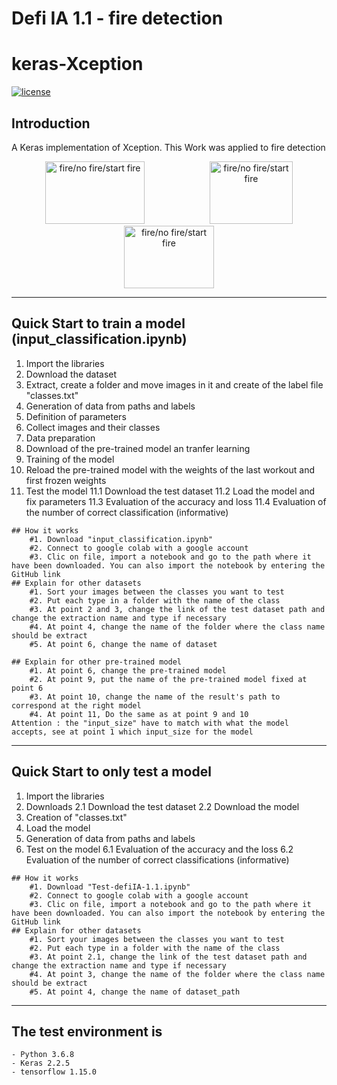 # Defi IA 1.1 - fire detection
# keras-Xception

[![license](https://img.shields.io/github/license/mashape/apistatus.svg)](LICENSE)

## Introduction

A Keras implementation of Xception.
This Work was applied to fire detection

<p align="center">

  <img src="https://github.com/EmiGenin/defis/blob/master/nofire.png" alt ="fire/no fire/start fire" height="100" width="159" hspace="50" title="hover text">
  <img src="https://github.com/EmiGenin/defis/blob/master/startfire.png" alt ="fire/no fire/start fire" height="100" width="133" hspace="50" title="hover text">
  <img src="https://github.com/EmiGenin/defis/blob/master/fire.png" alt ="fire/no fire/start fire" height="100" width="144" hspace="50" title="hover text">
</p>


---

## Quick Start to train a model (input_classification.ipynb)
1. Import the libraries
2. Download the dataset
3. Extract, create a folder and move images in it and create of the label file "classes.txt"
4. Generation of data from paths and labels
5. Definition of parameters
6. Collect images and their classes
7. Data preparation
8. Download of the pre-trained model an tranfer learning
9. Training of the model
10. Reload the pre-trained model with the weights of the last workout and first frozen weights
11. Test the model
	11.1 Download the test dataset
	11.2 Load the model and fix parameters
	11.3 Evaluation of the accuracy and loss
	11.4 Evaluation of the number of correct classification (informative)

```
## How it works
	#1. Download "input_classification.ipynb"
	#2. Connect to google colab with a google account
	#3. Clic on file, import a notebook and go to the path where it have been downloaded. You can also import the notebook by entering the GitHub link
## Explain for other datasets
	#1. Sort your images between the classes you want to test 
	#2. Put each type in a folder with the name of the class  
	#3. At point 2 and 3, change the link of the test dataset path and change the extraction name and type if necessary  
	#4. At point 4, change the name of the folder where the class name should be extract
	#5. At point 6, change the name of dataset	

## Explain for other pre-trained model
	#1. At point 6, change the pre-trained model
	#2. At point 9, put the name of the pre-trained model fixed at point 6
	#3. At point 10, change the name of the result's path to correspond at the right model
	#4. At point 11, Do the same as at point 9 and 10
Attention : the "input_size" have to match with what the model accepts, see at point 1 which input_size for the model
```
---

## Quick Start to only test a model 
1. Import the libraries
2. Downloads
	2.1 Download the test dataset
	2.2 Download the model
3. Creation of "classes.txt"
4. Load the model
5. Generation of data from paths and labels
6. Test on the model
	6.1 Evaluation of the accuracy and the loss
	6.2 Evaluation of the number of correct classifications (informative)

```
## How it works
	#1. Download "Test-defiIA-1.1.ipynb"
	#2. Connect to google colab with a google account
	#3. Clic on file, import a notebook and go to the path where it have been downloaded. You can also import the notebook by entering the GitHub link
## Explain for other datasets
	#1. Sort your images between the classes you want to test 
	#2. Put each type in a folder with the name of the class  
	#3. At point 2.1, change the link of the test dataset path and change the extraction name and type if necessary  
	#4. At point 3, change the name of the folder where the class name should be extract
	#5. At point 4, change the name of dataset_path	
```
---
## The test environment is
    - Python 3.6.8
    - Keras 2.2.5
    - tensorflow 1.15.0
